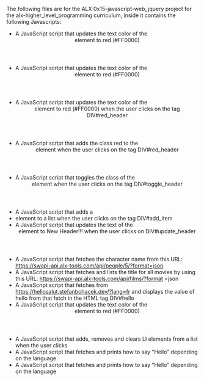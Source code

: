 The following files are for the ALX 0x15-javascript-web_jquery project for the alx-higher_level_programming curriculum, inside it contains the following Javascripts:


* A JavaScript script that updates the text color of the <header> element to red (#FF0000)
* A JavaScript script that updates the text color of the <header> element to red (#FF0000)
* A JavaScript script that updates the text color of the <header> element to red (#FF0000) when the user clicks on the tag DIV#red_header
* A JavaScript script that adds the class red to the <header> element when the user clicks on the tag DIV#red_header
* A JavaScript script that toggles the class of the <header> element when the user clicks on the tag DIV#toggle_header
* A JavaScript script that adds a <li> element to a list when the user clicks on the tag DIV#add_item
* A JavaScript script that updates the text of the <header> element to New Header!!! when the user clicks on DIV#update_header
* A JavaScript script that fetches the character name from this URL: https://swapi-api.alx-tools.com/api/people/5/?format=json
* A JavaScript script that fetches and lists the title for all movies by using this URL: https://swapi-api.alx-tools.com/api/films/?format  =json
* A JavaScript script that fetches from https://hellosalut.stefanbohacek.dev/?lang=fr and displays the value of hello from that fetch in the HTML tag DIV#hello
* A JavaScript script that updates the text color of the <header> element to red (#FF0000)
* A JavaScript script that adds, removes and clears LI elements from a list when the user clicks
* A JavaScript script that fetches and prints how to say “Hello” depending on the language
* A JavaScript script that fetches and prints how to say “Hello” depending on the language
